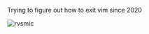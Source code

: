 Trying to figure out how to exit vim since 2020

<p align="left"> <img src="https://komarev.com/ghpvc/?username=rvsmic&label=Visitors&color=559e55&style=flat" alt="rvsmic" /> </p>
